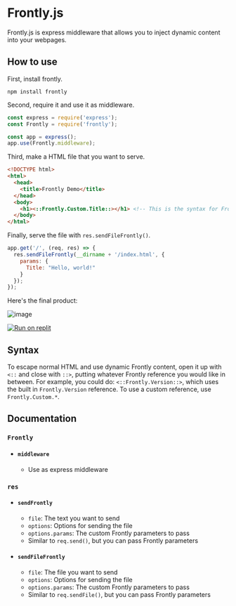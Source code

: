 # Frontly.js
Frontly.js is express middleware that allows you to inject dynamic content into your webpages.

## How to use
First, install frontly.
```
npm install frontly
```
Second, require it and use it as middleware.
```js
const express = require('express');
const Frontly = require('frontly');

const app = express();
app.use(Frontly.middleware);
```
Third, make a HTML file that you want to serve.
```html
<!DOCTYPE html>
<html>
  <head>
    <title>Frontly Demo</title>
  </head>
  <body>
    <h1><::Frontly.Custom.Title::></h1> <!-- This is the syntax for Frontly in an HTML document. -->
  </body>
</html>
```
Finally, serve the file with `res.sendFileFrontly()`.
```js
app.get('/', (req, res) => {
  res.sendFileFrontly(__dirname + '/index.html', {
    params: {
      Title: "Hello, world!"
    }
  });
});
```
Here's the final product:


![image](https://user-images.githubusercontent.com/76178582/112709270-19cb3e00-8e75-11eb-9528-b11e180cf21c.png)


[![Run on replit](https://camo.githubusercontent.com/8e37d97e0cefea4b2a18a1cbdea73d70bcb42a899ab4992166d13cf78c0473bc/68747470733a2f2f7265706c2e69742f62616467652f6769746875622f6c756e61726f79737465722f6d616e696d2d7265706c)](https://replit.com/github/YodaLightsabr/FrontlyDemo)

## Syntax
To escape normal HTML and use dynamic Frontly content, open it up with `<::` and close with `::>`, putting whatever Frontly reference you would like in between. For example, you could do: `<::Frontly.Version::>`, which uses the built in `Frontly.Version` reference. To use a custom reference, use `Frontly.Custom.*`.

## Documentation


### `Frontly`
 - #### `middleware`
   - Use as express middleware
### `res`
 - #### `sendFrontly`
   - `file`: The text you want to send
   - `options`: Options for sending the file
   - `options.params`: The custom Frontly parameters to pass
   - Similar to `req.send()`, but you can pass Frontly parameters
 - #### `sendFileFrontly`
   - `file`: The file you want to send
   - `options`: Options for sending the file
   - `options.params`: The custom Frontly parameters to pass
   - Similar to `req.sendFile()`, but you can pass Frontly parameters
